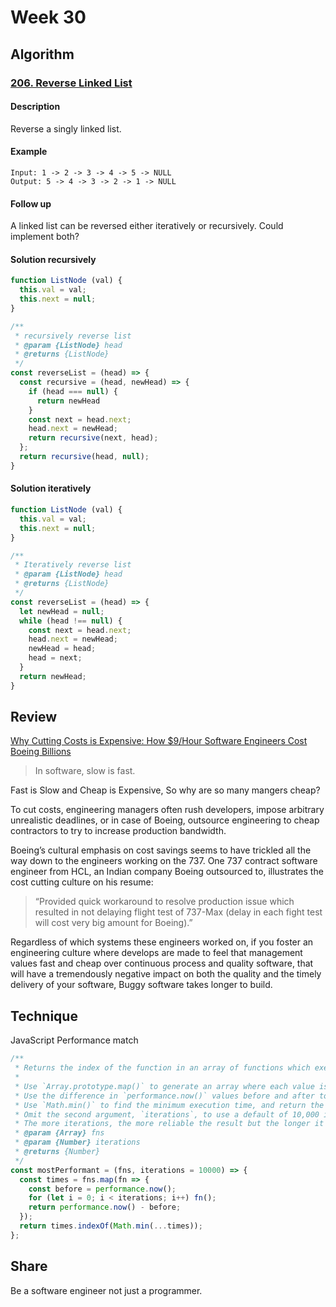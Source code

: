 # Week 30

## Algorithm

### [206. Reverse Linked List](https://leetcode.com/problems/reverse-linked-list/)

#### Description

Reverse a singly linked list.

#### Example

```example
Input: 1 -> 2 -> 3 -> 4 -> 5 -> NULL
Output: 5 -> 4 -> 3 -> 2 -> 1 -> NULL
```

#### Follow up

A linked list can be reversed either iteratively or recursively. Could implement both?

#### Solution recursively

```javascript
function ListNode (val) {
  this.val = val;
  this.next = null;
}

/**
 * recursively reverse list
 * @param {ListNode} head
 * @returns {ListNode}
 */
const reverseList = (head) => {
  const recursive = (head, newHead) => {
    if (head === null) {
      return newHead
    }
    const next = head.next;
    head.next = newHead;
    return recursive(next, head);
  };
  return recursive(head, null);
}
```

#### Solution iteratively

```javascript
function ListNode (val) {
  this.val = val;
  this.next = null;
}

/**
 * Iteratively reverse list
 * @param {ListNode} head
 * @returns {ListNode}
 */
const reverseList = (head) => {
  let newHead = null;
  while (head !== null) {
    const next = head.next;
    head.next = newHead;
    newHead = head;
    head = next;
  }
  return newHead;
}
```


## Review

[Why Cutting Costs is Expensive: How $9/Hour Software Engineers Cost Boeing Billions](https://medium.com/javascript-scene/why-cutting-costs-is-expensive-how-9-hour-software-engineers-cost-boeing-billions-b76dbe571957)

> In software, slow is fast.  

Fast is Slow and Cheap is Expensive, So why are so many mangers cheap?

To cut costs, engineering managers often rush developers, impose arbitrary unrealistic deadlines, or in case of Boeing, outsource engineering to cheap contractors to try to increase production bandwidth.

Boeing’s cultural emphasis on cost savings seems to have trickled all the way down to the engineers working on the 737. One 737 contract software engineer from HCL, an Indian company Boeing outsourced to, illustrates the cost cutting culture on his resume:

> “Provided quick workaround to resolve production issue which resulted in not delaying flight test of 737-Max (delay in each fight test will cost very big amount for Boeing).”  

Regardless of which systems these engineers worked on, if you foster an engineering culture where develops are made to feel that management values fast and cheap over continuous process and quality software, that will have a tremendously negative impact on both the quality and the timely delivery of your software, Buggy software takes longer to build.

## Technique

JavaScript Performance match

```javascript
/**
 * Returns the index of the function in an array of functions which executed the fastest.
 *
 * Use `Array.prototype.map()` to generate an array where each value is the total time taken to execute the function after `iterations` times.
 * Use the difference in `performance.now()` values before and after to get the total time in milliseconds to a high degree of accuracy.
 * Use `Math.min()` to find the minimum execution time, and return the index of that shortest time which corresponds to the index of the most performant function.
 * Omit the second argument, `iterations`, to use a default of 10,000 iterations.
 * The more iterations, the more reliable the result but the longer it will take.
 * @param {Array} fns
 * @param {Number} iterations
 * @returns {Number}
 */
const mostPerformant = (fns, iterations = 10000) => {
  const times = fns.map(fn => {
    const before = performance.now();
    for (let i = 0; i < iterations; i++) fn();
    return performance.now() - before;
  });
  return times.indexOf(Math.min(...times));
};
```

## Share
Be a software engineer not just a programmer.
